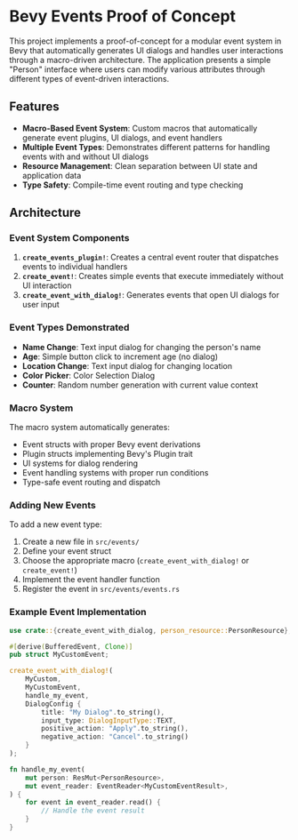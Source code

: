 # Bevy Events Proof of Concept

This project implements a proof-of-concept for a modular event system in Bevy that automatically generates UI dialogs and handles user interactions through a macro-driven architecture. The application presents a simple "Person" interface where users can modify various attributes through different types of event-driven interactions.

## Features

- **Macro-Based Event System**: Custom macros that automatically generate event plugins, UI dialogs, and event handlers
- **Multiple Event Types**: Demonstrates different patterns for handling events with and without UI dialogs
- **Resource Management**: Clean separation between UI state and application data
- **Type Safety**: Compile-time event routing and type checking

## Architecture

### Event System Components

1. **`create_events_plugin!`**: Creates a central event router that dispatches events to individual handlers
2. **`create_event!`**: Creates simple events that execute immediately without UI interaction
3. **`create_event_with_dialog!`**: Generates events that open UI dialogs for user input

### Event Types Demonstrated

- **Name Change**: Text input dialog for changing the person's name
- **Age**: Simple button click to increment age (no dialog)
- **Location Change**: Text input dialog for changing location
- **Color Picker**: Color Selection Dialog
- **Counter**: Random number generation with current value context

### Macro System

The macro system automatically generates:

- Event structs with proper Bevy event derivations
- Plugin structs implementing Bevy's Plugin trait
- UI systems for dialog rendering
- Event handling systems with proper run conditions
- Type-safe event routing and dispatch

### Adding New Events

To add a new event type:

1. Create a new file in `src/events/`
2. Define your event struct
3. Choose the appropriate macro (`create_event_with_dialog!` or `create_event!`)
4. Implement the event handler function
5. Register the event in `src/events/events.rs`

### Example Event Implementation

```rust
use crate::{create_event_with_dialog, person_resource::PersonResource};

#[derive(BufferedEvent, Clone)]
pub struct MyCustomEvent;

create_event_with_dialog!(
    MyCustom,
    MyCustomEvent,
    handle_my_event,
    DialogConfig {
        title: "My Dialog".to_string(),
        input_type: DialogInputType::TEXT,
        positive_action: "Apply".to_string(),
        negative_action: "Cancel".to_string()
    }
);

fn handle_my_event(
    mut person: ResMut<PersonResource>,
    mut event_reader: EventReader<MyCustomEventResult>,
) {
    for event in event_reader.read() {
        // Handle the event result
    }
}
```

